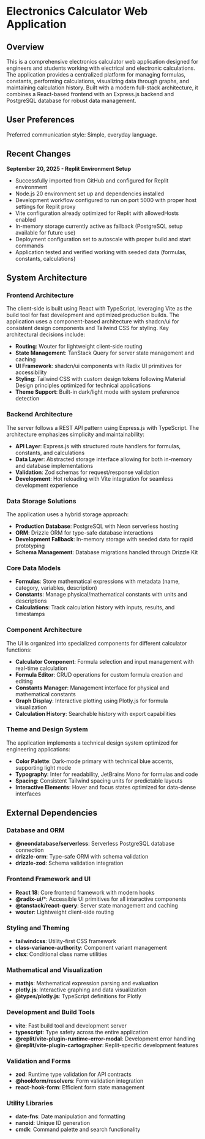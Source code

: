 # Electronics Calculator Web Application

## Overview

This is a comprehensive electronics calculator web application designed for engineers and students working with electrical and electronic calculations. The application provides a centralized platform for managing formulas, constants, performing calculations, visualizing data through graphs, and maintaining calculation history. Built with a modern full-stack architecture, it combines a React-based frontend with an Express.js backend and PostgreSQL database for robust data management.

## User Preferences

Preferred communication style: Simple, everyday language.

## Recent Changes

**September 20, 2025 - Replit Environment Setup**
- Successfully imported from GitHub and configured for Replit environment
- Node.js 20 environment set up and dependencies installed
- Development workflow configured to run on port 5000 with proper host settings for Replit proxy
- Vite configuration already optimized for Replit with allowedHosts enabled
- In-memory storage currently active as fallback (PostgreSQL setup available for future use)
- Deployment configuration set to autoscale with proper build and start commands
- Application tested and verified working with seeded data (formulas, constants, calculations)

## System Architecture

### Frontend Architecture
The client-side is built using React with TypeScript, leveraging Vite as the build tool for fast development and optimized production builds. The application uses a component-based architecture with shadcn/ui for consistent design components and Tailwind CSS for styling. Key architectural decisions include:

- **Routing**: Wouter for lightweight client-side routing
- **State Management**: TanStack Query for server state management and caching
- **UI Framework**: shadcn/ui components with Radix UI primitives for accessibility
- **Styling**: Tailwind CSS with custom design tokens following Material Design principles optimized for technical applications
- **Theme Support**: Built-in dark/light mode with system preference detection

### Backend Architecture
The server follows a REST API pattern using Express.js with TypeScript. The architecture emphasizes simplicity and maintainability:

- **API Layer**: Express.js with structured route handlers for formulas, constants, and calculations
- **Data Layer**: Abstracted storage interface allowing for both in-memory and database implementations
- **Validation**: Zod schemas for request/response validation
- **Development**: Hot reloading with Vite integration for seamless development experience

### Data Storage Solutions
The application uses a hybrid storage approach:

- **Production Database**: PostgreSQL with Neon serverless hosting
- **ORM**: Drizzle ORM for type-safe database interactions
- **Development Fallback**: In-memory storage with seeded data for rapid prototyping
- **Schema Management**: Database migrations handled through Drizzle Kit

### Core Data Models
- **Formulas**: Store mathematical expressions with metadata (name, category, variables, description)
- **Constants**: Manage physical/mathematical constants with units and descriptions
- **Calculations**: Track calculation history with inputs, results, and timestamps

### Component Architecture
The UI is organized into specialized components for different calculator functions:

- **Calculator Component**: Formula selection and input management with real-time calculation
- **Formula Editor**: CRUD operations for custom formula creation and editing
- **Constants Manager**: Management interface for physical and mathematical constants
- **Graph Display**: Interactive plotting using Plotly.js for formula visualization
- **Calculation History**: Searchable history with export capabilities

### Theme and Design System
The application implements a technical design system optimized for engineering applications:

- **Color Palette**: Dark-mode primary with technical blue accents, supporting light mode
- **Typography**: Inter for readability, JetBrains Mono for formulas and code
- **Spacing**: Consistent Tailwind spacing units for predictable layouts
- **Interactive Elements**: Hover and focus states optimized for data-dense interfaces

## External Dependencies

### Database and ORM
- **@neondatabase/serverless**: Serverless PostgreSQL database connection
- **drizzle-orm**: Type-safe ORM with schema validation
- **drizzle-zod**: Schema validation integration

### Frontend Framework and UI
- **React 18**: Core frontend framework with modern hooks
- **@radix-ui/***: Accessible UI primitives for all interactive components
- **@tanstack/react-query**: Server state management and caching
- **wouter**: Lightweight client-side routing

### Styling and Theming
- **tailwindcss**: Utility-first CSS framework
- **class-variance-authority**: Component variant management
- **clsx**: Conditional class name utilities

### Mathematical and Visualization
- **mathjs**: Mathematical expression parsing and evaluation
- **plotly.js**: Interactive graphing and data visualization
- **@types/plotly.js**: TypeScript definitions for Plotly

### Development and Build Tools
- **vite**: Fast build tool and development server
- **typescript**: Type safety across the entire application
- **@replit/vite-plugin-runtime-error-modal**: Development error handling
- **@replit/vite-plugin-cartographer**: Replit-specific development features

### Validation and Forms
- **zod**: Runtime type validation for API contracts
- **@hookform/resolvers**: Form validation integration
- **react-hook-form**: Efficient form state management

### Utility Libraries
- **date-fns**: Date manipulation and formatting
- **nanoid**: Unique ID generation
- **cmdk**: Command palette and search functionality